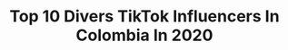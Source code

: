 ---
title: Top 10 Divers TikTok Influencers In Colombia In 2020
description: >-
  Find top divers TikTok influencers in Colombia in 2020. Most popular hashtags: #fyp #colombia #foryou #viral.
platform: TikTok
hits: 39
text_top: Analyze the best TikTok accounts on inBeat.
text_bottom: inBeat has 39 TikTok influencers like this in Colombia for you to connect with.
profiles:
  - username: "anniespejoo"
    fullname: >-
      Annie Espejo
    bio: >-
      Hola 😊 Soy annie y hago tiktoks por diversión Anniespejo@dcinfluencers.com
    location: "Colombia"
    followers: 1300000
    engagement: 1465
    commentsToLikes: 0.012098
    id: ckauz70hl4q3n0j23n2w18kk3
    verified: false
    hashtags: "#tiposdemamas, #masterofcomedy, #comedia, #sabiasque"
  - username: "gabrielaramirezestevez"
    fullname: >-
      Gabriela Ramirez
    bio: >-
      Solo por Diversion Pa pasar el rato ! Sígueme en Insta @gabrielaramirezes
    location: "Colombia"
    followers: 6518
    engagement: 612
    commentsToLikes: 0.060105
    id: ckcosdtvg7x2t0j23roy8oa9c
    verified: false
    hashtags: "#quierenvermemal, #loserschallenge, #caragraciosa, #asireaccionamiex"
  - username: "nataliaheaven"
    fullname: >-
      nataliaheaven
    bio: >-
      💗 Diversión 💗
    location: "Colombia"
    followers: 327000
    engagement: 1076
    commentsToLikes: 0.014607
    id: ckbfhn7lad7k00j233zygbnha
    verified: false
    hashtags: "#vallenata, #estereotiposfemeninos, #amor, #vallenatizate"
  - username: "lauraxfc"
    fullname: >-
      Laura Ximena Fernánd
    bio: >-
      🇨🇴 Solo por diversión
    location: "Colombia"
    followers: 11200
    engagement: 833
    commentsToLikes: 0.040264
    id: ckdcjo9zhlmx70j23sscg1jtu
    verified: false
    hashtags: "#tiktokcolombia, #comedy, #parareir, #catlover"
  - username: "karitocruiz1"
    fullname: >-
      Karito C Ruiz
    bio: >-
      Por diversión! 😇🇨🇴 Vamos por los 500k
    location: "Colombia"
    followers: 346293
    engagement: 763
    commentsToLikes: 0.038451
    id: ckaikegvbj2q10i78rzjinyoy
    verified: false
    hashtags: "#zyxbca, #fypc, #comediaa, #duos"
  - username: "danieltrujiillo"
    fullname: >-
      𝑫𝒂𝒏𝒊𝒆𝒍 🥀
    bio: >-
      Instagram: danieltrujiillo_ Solo por diversión 🦖
    location: "Colombia"
    followers: 83000
    engagement: 1271
    commentsToLikes: 0.022142
    id: ck9n54f7r6ds20j787iwer79f
    verified: true
    hashtags: "#trend, #parati, #fyp, #foryou"
  - username: "karito_ruiz1"
    fullname: >-
      Karito C Ruiz
    bio: >-
      😇 Por diversión 😇 🇨🇴 Colombiana 🇨🇴
    location: "Colombia"
    followers: 472400
    engagement: 926
    commentsToLikes: 0.019665
    id: ckck4d0ydorsl0j23xta6nh3f
    verified: false
    hashtags: "#humor, #foryoupageofficiall, #paratiiii, #foryoupageofficial"
  - username: "davidfmoya"
    fullname: >-
      David Moya
    bio: >-
      Dios es primero! Amante de la vida y la diversión en pequeños detalles
    location: "Colombia"
    followers: 8317
    engagement: 923
    commentsToLikes: 0.036172
    id: ckcuytdlvmik80j23utal9eh9
    verified: false
    hashtags: "#bogotacolombia, #momentos, #amordedios, #parati"
  - username: "valentina_v1414"
    fullname: >-
      {Valentina.varela}
    bio: >-
      Diversion 😋 Latina 🇨🇴 Insta: valentina_v14 ❤️ 8k?
    location: "Colombia"
    followers: 7227
    engagement: 1088
    commentsToLikes: 0.022921
    id: ckbeokfap4rp20j23e1eyt5bq
    verified: false
    hashtags: "#bogota, #fyp, #school, #colombia"
  - username: "marujitaviajera"
    fullname: >-
      Vicky
    bio: >-
      Sígueme en Instagram y YouTube 🥰👏
    location: "Colombia"
    followers: 143500
    engagement: 607
    commentsToLikes: 0.079741
    id: ckav5zbwfcmwn0j232tbvr25y
    verified: false
    hashtags: "#trabajando, #jajajaj, #amarseasimismo, #happybirthday"
---